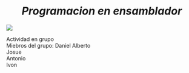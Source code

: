 <h1 align = "center" > <em> Programacion en ensamblador </em> </h1>
 <p align="left">
   <img src="https://img.shields.io/badge/STATUS-EN%20DESAROLLO-green">
   </p>
Actividad en grupo <br>
Miebros del grupo:
Daniel Alberto <br>
Josue <br>
Antonio <br>
Ivon <br>
